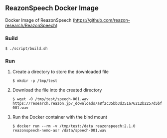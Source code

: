 ## ReazonSpeech Docker Image
Docker Image of ReazonSpeech (https://github.com/reazon-research/ReazonSpeech) 

### Build
```
$ ./script/build.sh
```

### Run
1. Create a directory to store the downloaded file
    ```
    $ mkdir -p /tmp/test
    ```

1. Download the file into the created directory
    ```
    $ wget -O /tmp/test/speech-001.wav https://research.reazon.jp/_downloads/a8f2c35bb3d351a76212b2257d5bfc85/speech-001.wav
    ```

1. Run the Docker container with the bind mount
    ```
    $ docker run --rm -v /tmp/test:/data reazonspeech:2.1.0 reazonspeech-nemo-asr /data/speech-001.wav
    ```

